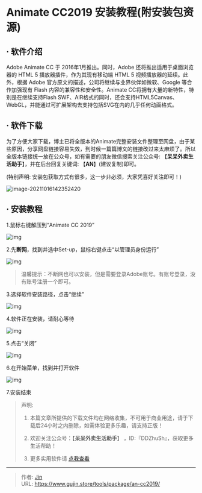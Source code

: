 # Animate CC2019 安装教程(附安装包资源)


## · 软件介绍
Adobe Animate CC 于 2016年1月推出。同时，Adobe 还将推出适用于桌面浏览器的 HTML 5 播放器插件，作为其现有移动端 HTML 5 视频播放器的延续。此外，根据 Adobe 官方原文的描述，公司将继续与业界伙伴如微软、Google 等合作加强现有 Flash 内容的兼容性和安全性。Animate CC将拥有大量的新特性，特别是在继续支持Flash SWF、AIR格式的同时，还会支持HTML5Canvas、WebGL，并能通过可扩展架构去支持包括SVG在内的几乎任何动画格式。

## · 软件下载
为了方便大家下载，博主已将全版本的Animate完整安装文件整理至网盘，由于某些原因，分享网盘链接容易失效，到时候一篇篇博文的链接改过来太麻烦了。所以全版本链接统一放在公众号，如有需要的朋友微信搜索关注公众号: 【**呆呆外卖生活助手**】，并在后台回复关键词: 【**AN**】(建议复制)即可。

(特别声明: 安装包获取方式有很多，这一步非必须，大家凭喜好关注即可！)

![image-20211016142352420](https://img.gujin.store/img/image-20211016142352420.png)

## · 安装教程

1.鼠标右键解压到“Animate CC 2019”

![img](https://img.gujin.store/img/v2-a3ed1d3dbdb5f614d896613a42f2fe94_720w.png)

2.先**断网**，找到并选中Set-up，鼠标右键点击“以管理员身份运行”

![img](https://img.gujin.store/img/v2-657522a86f8eb34526a7630134b7664a_720w.png)

> 温馨提示：不断网也可以安装，但是需要登录Adobe账号。有账号登录，没有账号注册一个即可。

3.选择软件安装路径，点击“继续”

![img](https://img.gujin.store/img/v2-4dade3ace95ccb8b482e20f8434277b0_720w.png)

4.软件正在安装，请耐心等待

![img](https://img.gujin.store/img/v2-ff3411242a3277eb7a924692a7fbd9d6_720w.png)

5.点击“关闭”

![img](https://img.gujin.store/img/v2-c014a28a0067c1fcdf5753325c77b0f6_720w.png)

6.在开始菜单，找到并打开软件

![img](https://img.gujin.store/img/v2-6cb909e7bc40602e4d20f79fa8e57bbb_720w.png)

7.安装结束




> 声明: 
>
> 1. 本篇文章所提供的下载文件均在网络收集，不可用于商业用途，请于下载后24小时之内删除，如需体验更多乐趣，请支持正版！
>
> 2. 欢迎关注公众号：【**呆呆外卖生活助手**】 ，ID:『DDZhuSh』，获取更多生活帮助！
>
> 3. 更多实用软件请  [点我查看](/tools)

---

> 作者: [Jin](https://img.gujin.store/img/favicon.ico)  
> URL: https://www.gujin.store/tools/package/an-cc2019/  

